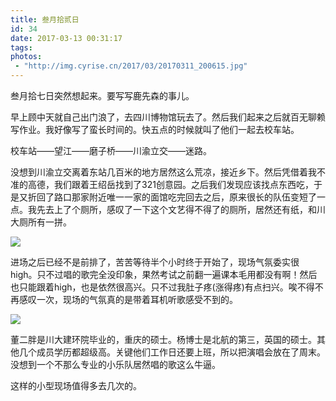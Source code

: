 ```yaml
---
title: 叁月拾贰日
id: 34
date: 2017-03-13 00:31:17
tags:
photos:
 - "http://img.cyrise.cn/2017/03/20170311_200615.jpg"
---
```


叁月拾七日突然想起来。要写写鹿先森的事儿。

早上顾中天就自己出门浪了，去四川博物馆玩去了。然后我们起来之后就百无聊赖写作业。我好像写了蛮长时间的。快五点的时候就叫了他们一起去校车站。

校车站——望江——磨子桥——川渝立交——迷路。

没想到川渝立交离着东站几百米的地方居然这么荒凉，接近乡下。然后凭借着我不准的高德，我们跟着王绍岳找到了321创意园。之后我们发现应该找点东西吃，于是又折回了路口那家附近唯一一家的面馆吃完回去之后，原来很长的队伍变短了一点。我先去上了个厕所，感叹了一下这个文艺得不得了的厕所，居然还有纸，和川大厕所有一拼。

![](http://img.cyrise.cn/2017/03/20170311_195704.jpg)

进场之后已经不是前排了，苦苦等待半个小时终于开始了，现场气氛委实很high。只不过唱的歌完全没印象，果然考试之前翻一遍课本毛用都没有啊！然后也只能跟着high，也是依然很高兴。只不过我肚子疼(涨得疼)有点扫兴。唉不得不再感叹一次，现场的气氛真的是带着耳机听歌感受不到的。

![](http://img.cyrise.cn/2017/03/20170311_201938.jpg)

董二胖是川大建环院毕业的，重庆的硕士。杨博士是北航的第三，英国的硕士。其他几个成员学历都超级高。关键他们工作日还要上班，所以把演唱会放在了周末。没想到一个不那么专业的小乐队居然唱的歌这么牛逼。



这样的小型现场值得多去几次的。
